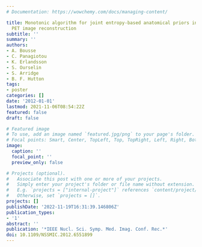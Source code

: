 ```yaml
---
# Documentation: https://wowchemy.com/docs/managing-content/

title: Monotonic algorithm for joint entropy-based anatomical priors in parametric
  PET image reconstruction
subtitle: ''
summary: ''
authors:
- A. Bousse
- C. Panagiotou
- K. Erlandsson
- S. Ourselin
- S. Arridge
- B. F. Hutton
tags:
- poster
categories: []
date: '2012-01-01'
lastmod: 2021-11-06T08:54:22Z
featured: false
draft: false

# Featured image
# To use, add an image named `featured.jpg/png` to your page's folder.
# Focal points: Smart, Center, TopLeft, Top, TopRight, Left, Right, BottomLeft, Bottom, BottomRight.
image:
  caption: ''
  focal_point: ''
  preview_only: false

# Projects (optional).
#   Associate this post with one or more of your projects.
#   Simply enter your project's folder or file name without extension.
#   E.g. `projects = ["internal-project"]` references `content/project/deep-learning/index.md`.
#   Otherwise, set `projects = []`.
projects: []
publishDate: '2022-11-19T16:31:39.146806Z'
publication_types:
- '1'
abstract: ''
publication: '*IEEE Nucl. Sci. Symp. Med. Imag. Conf. Rec.*'
doi: 10.1109/NSSMIC.2012.6551899
---
```

